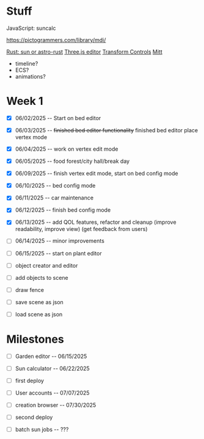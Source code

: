 # Stuff

JavaScript: suncalc

https://pictogrammers.com/library/mdi/

[Rust: sun or astro-rust](https://github.com/mourner/suncalc)
[Three.js editor](https://github.com/mrdoob/three.js/tree/master/editor)
[Transform Controls](https://threejs.org/docs/#examples/en/controls/TransformControls)
[Mitt](https://www.npmjs.com/package/mitt)

- timeline?
- ECS?
- animations?

# Week 1
- [x] 06/02/2025 -- Start on bed editor
- [x] 06/03/2025 -- ~~finished bed editor functionality~~ finished bed editor place vertex mode
- [x] 06/04/2025 -- work on vertex edit mode
- [x] 06/05/2025 -- food forest/city hall/break day
- [x] 06/09/2025 -- finish vertex edit mode, start on bed config mode
- [x] 06/10/2025 -- bed config mode
- [x] 06/11/2025 -- car maintenance
- [x] 06/12/2025 -- finish bed config mode
- [x] 06/13/2025 -- add QOL features, refactor and cleanup (improve readability, improve view) (get feedback from users)
- [ ] 06/14/2025 -- minor improvements
- [ ] 06/15/2025 -- start on plant editor

- [ ] object creator and editor
- [ ] add objects to scene
- [ ] draw fence
- [ ] save scene as json
- [ ] load scene as json

# Milestones
- [ ] Garden editor -- 06/15/2025
- [ ] Sun calculator -- 06/22/2025
- [ ] first deploy

- [ ] User accounts -- 07/07/2025
- [ ] creation browser -- 07/30/2025
- [ ] second deploy

- [ ] batch sun jobs -- ???
